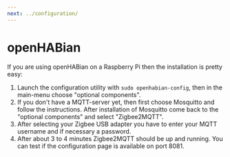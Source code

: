```yaml
---
next: ../configuration/
---
```


# openHABian

If you are using openHABian on a Raspberry Pi then the installation is pretty easy: 
1. Launch the configuration utility with `sudo openhabian-config`, then in the main-menu choose "optional components".
1. If you don't have a MQTT-server yet, then first choose Mosquitto and follow the instructions. After installation of Mosquitto come back to the "optional components" and select "Zigbee2MQTT".
1. After selecting your Zigbee USB adapter you have to enter your MQTT username and if necessary a password.
1. After about 3 to 4 minutes Zigbee2MQTT should be up and running. You can test if the configuration page is available on port 8081.